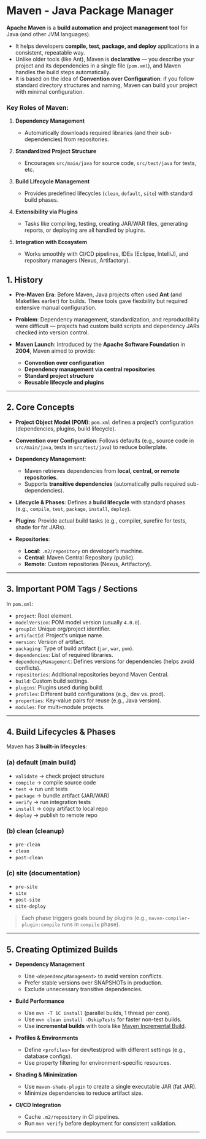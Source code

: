 # Maven - Java Package Manager

**Apache Maven** is a **build automation and project management tool** for Java (and other JVM languages).

* It helps developers **compile, test, package, and deploy** applications in a consistent, repeatable way.
* Unlike older tools (like Ant), Maven is **declarative** — you describe your project and its dependencies in a single file (`pom.xml`), and Maven handles the build steps automatically.
* It is based on the idea of **Convention over Configuration**: if you follow standard directory structures and naming, Maven can build your project with minimal configuration.

### Key Roles of Maven:

1. **Dependency Management**

   * Automatically downloads required libraries (and their sub-dependencies) from repositories.
2. **Standardized Project Structure**

   * Encourages `src/main/java` for source code, `src/test/java` for tests, etc.
3. **Build Lifecycle Management**

   * Provides predefined lifecycles (`clean`, `default`, `site`) with standard build phases.
4. **Extensibility via Plugins**

   * Tasks like compiling, testing, creating JAR/WAR files, generating reports, or deploying are all handled by plugins.
5. **Integration with Ecosystem**

   * Works smoothly with CI/CD pipelines, IDEs (Eclipse, IntelliJ), and repository managers (Nexus, Artifactory).

## 1. **History**

* **Pre-Maven Era**: Before Maven, Java projects often used **Ant** (and Makefiles earlier) for builds. These tools gave flexibility but required extensive manual configuration.
* **Problem**: Dependency management, standardization, and reproducibility were difficult — projects had custom build scripts and dependency JARs checked into version control.
* **Maven Launch**: Introduced by the **Apache Software Foundation** in **2004**, Maven aimed to provide:

  * **Convention over configuration**
  * **Dependency management via central repositories**
  * **Standard project structure**
  * **Reusable lifecycle and plugins**

---

## 2. **Core Concepts**

* **Project Object Model (POM)**: `pom.xml` defines a project’s configuration (dependencies, plugins, build lifecycle).
* **Convention over Configuration**: Follows defaults (e.g., source code in `src/main/java`, tests in `src/test/java`) to reduce boilerplate.
* **Dependency Management**:

  * Maven retrieves dependencies from **local, central, or remote repositories**.
  * Supports **transitive dependencies** (automatically pulls required sub-dependencies).
* **Lifecycle & Phases**: Defines a **build lifecycle** with standard phases (e.g., `compile`, `test`, `package`, `install`, `deploy`).
* **Plugins**: Provide actual build tasks (e.g., compiler, surefire for tests, shade for fat JARs).
* **Repositories**:

  * **Local**: `.m2/repository` on developer’s machine.
  * **Central**: Maven Central Repository (public).
  * **Remote**: Custom repositories (Nexus, Artifactory).

---

## 3. **Important POM Tags / Sections**

In `pom.xml`:

* `project`: Root element.
* `modelVersion`: POM model version (usually `4.0.0`).
* `groupId`: Unique org/project identifier.
* `artifactId`: Project’s unique name.
* `version`: Version of artifact.
* `packaging`: Type of build artifact (`jar`, `war`, `pom`).
* `dependencies`: List of required libraries.
* `dependencyManagement`: Defines versions for dependencies (helps avoid conflicts).
* `repositories`: Additional repositories beyond Maven Central.
* `build`: Custom build settings.
* `plugins`: Plugins used during build.
* `profiles`: Different build configurations (e.g., dev vs. prod).
* `properties`: Key-value pairs for reuse (e.g., Java version).
* `modules`: For multi-module projects.

---

## 4. **Build Lifecycles & Phases**

Maven has **3 built-in lifecycles**:

### (a) **default** (main build)

* `validate` → check project structure
* `compile` → compile source code
* `test` → run unit tests
* `package` → bundle artifact (JAR/WAR)
* `verify` → run integration tests
* `install` → copy artifact to local repo
* `deploy` → publish to remote repo

### (b) **clean** (cleanup)

* `pre-clean`
* `clean`
* `post-clean`

### (c) **site** (documentation)

* `pre-site`
* `site`
* `post-site`
* `site-deploy`

> Each phase triggers goals bound by plugins (e.g., `maven-compiler-plugin:compile` runs in `compile` phase).

---

## 5. **Creating Optimized Builds**

* **Dependency Management**

  * Use `<dependencyManagement>` to avoid version conflicts.
  * Prefer stable versions over SNAPSHOTs in production.
  * Exclude unnecessary transitive dependencies.

* **Build Performance**

  * Use `mvn -T 1C install` (parallel builds, 1 thread per core).
  * Use `mvn clean install -DskipTests` for faster non-test builds.
  * Use **incremental builds** with tools like [Maven Incremental Build](https://maven.apache.org/docs/3.9.0/release-notes.html).

* **Profiles & Environments**

  * Define `<profiles>` for dev/test/prod with different settings (e.g., database configs).
  * Use property filtering for environment-specific resources.

* **Shading & Minimization**

  * Use `maven-shade-plugin` to create a single executable JAR (fat JAR).
  * Minimize dependencies to reduce artifact size.

* **CI/CD Integration**

  * Cache `.m2/repository` in CI pipelines.
  * Run `mvn verify` before deployment for consistent validation.

---
